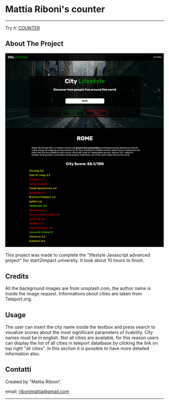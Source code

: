 # Mattia Riboni's counter
---
Try it:
[COUNTER](https://unrivaled-sundae-31de11.netlify.app/index.html)

  

About The Project
---

  

  

  


![screenshot](/assets/imgs/home2.png)




This project was made to complete the "lifestyle Javascript advanced project" for start2impact university. It took about 10 hours to finish.

Credits
---
All the background images are from unsplash.com, the author name is inside the image request.
Informations obout cities are taken from Teleport.org.

  

Usage
---

  

The user can insert the city name inside the textbox and press search to visualize scores about the most significant parameters of livability. City names must be in english. Not all cities are available, for this reason users can display the list of all cities in teleport datatbase by cilcking the link on top right "all cities". In this section it is possible to have more detailed information also.

  

Contatti
---

  

Created by "Mattia Riboni".

  

email: [ribonimattia@gmail.com](mailto:ribonimattia@gmail.com)



---

  

  

  



